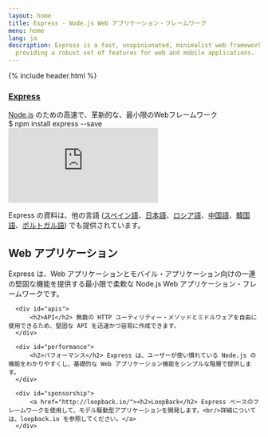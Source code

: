 ```yaml
---
layout: home
title: Express - Node.js Web アプリケーション・フレームワーク
menu: home
lang: ja
description: Express is a fast, unopinionated, minimalist web framework for Node.js,
  providing a robust set of features for web and mobile applications.
---
```


<section id="home-content">
  {% include header.html %}
  <div id="overlay"></div>
  <div id="homepage-leftpane" class="pane">
    <section id="description">
        <h1 class="express"><a href="/">Express</a></h1>
        <span class="description"><a href='https://nodejs.org/ja/'>Node.js</a> のための高速で、革新的な、最小限のWebフレームワーク</span>
    </section>
    <div id="install-command">$ npm install express --save</div>
  </div>
  <div id="homepage-rightpane" class="pane">
    <iframe src="https://www.youtube.com/embed/HxGt_3F0ULg" frameborder="0" allowfullscreen></iframe>
  </div>
</section>

<section id="doc-langs" markdown="1">

  Express の資料は、他の言語 ([スペイン語](/es)、[日本語](/ja)、[ロシア語](/ru)、[中国語](/zh-cn)、[韓国語](/ko)、[ポルトガル語](/pt-br)) でも提供されています。

</section>

<section id="intro">

  <div id="boxes" class="clearfix">
      <div id="web-applications">
          <h2>Web アプリケーション</h2> Express は、Web アプリケーションとモバイル・アプリケーション向けの一連の堅固な機能を提供する最小限で柔軟な Node.js Web アプリケーション・フレームワークです。
      </div>

      <div id="apis">
          <h2>API</h2> 無数の HTTP ユーティリティー・メソッドとミドルウェアを自由に使用できるため、堅固な API を迅速かつ容易に作成できます。
      </div>

      <div id="performance">
          <h2>パフォーマンス</h2> Express は、ユーザーが使い慣れている Node.js の機能をわかりやすくし、基礎的な Web アプリケーション機能をシンプルな階層で提供します。
      </div>

      <div id="sponsorship">
          <a href="http://loopback.io/"><h2>LoopBack</h2> Express ベースのフレームワークを使用して、モデル駆動型アプリケーションを開発します。<br/>詳細については、loopback.io を参照してください。</a>
      </div>
  </div>

</section>
